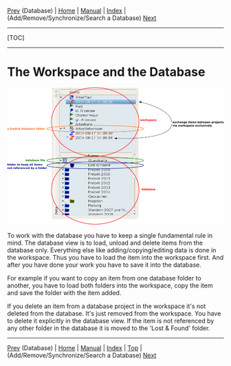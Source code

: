 [Prev](DocGisDatabase) (Database) | [Home](Home) | [Manual](DocMain) | [Index](AxAdvIndex) | (Add/Remove/Synchronize/Search a Database) [Next](DocGisDatabaseAddRemove)
- - -
[TOC]
- - -

# The Workspace and the Database

![Database - workspace relation](images/DocGisDatabaseWorkspaceDatabase/maproom2.png "Database - workspace relation")

To work with the database you have to keep a single fundamental rule in mind. The database view is to load, unload and delete items from the database only. Everything else like adding/copying/editing data is done in the workspace. Thus you have to load the item into the workspace first. And after you have done your work you have to save it into the database.

For example if you want to copy an item from one database folder to another, you have to load both folders into the workspace, copy the item and save the folder with the item added.

If you delete an item from a database project in the workspace it's not deleted from the database. It's just removed from the workspace. You have to delete it explicitly in the database view. If the item is not referenced by any other folder in the database it is moved to the 'Lost & Found' folder.

- - -
[Prev](DocGisDatabase) (Database) | [Home](Home) | [Manual](DocMain) | [Index](AxAdvIndex) | [Top](#) | (Add/Remove/Synchronize/Search a Database) [Next](DocGisDatabaseAddRemove)
